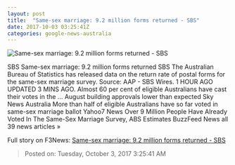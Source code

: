 ```yaml
---
layout: post
title:  "Same-sex marriage: 9.2 million forms returned - SBS"
date: 2017-10-03 03:25:41Z
categories: google-news-australia
---
```


![Same-sex marriage: 9.2 million forms returned - SBS](http://www.sbs.com.au/news/sites/sbs.com.au.news/files/form.jpg)

SBS Same-sex marriage: 9.2 million forms returned SBS The Australian Bureau of Statistics has released data on the return rate of postal forms for the same-sex marriage survey. Source: AAP - SBS Wires. 1 HOUR AGO UPDATED 3 MINS AGO. Almost 60 per cent of eligible Australians have cast their votes in the ... August building approvals lower than expected Sky News Australia More than half of eligible Australians have so far voted in same-sex marriage ballot Yahoo7 News Over 9 Million People Have Already Voted In The Same-Sex Marriage Survey, ABS Estimates BuzzFeed News all 39 news articles »


Full story on F3News: [Same-sex marriage: 9.2 million forms returned - SBS](http://www.f3nws.com/n/psg2yH)

> Posted on: Tuesday, October 3, 2017 3:25:41 AM
